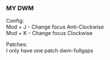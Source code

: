 ### MY DWM

Config:  
Mod + J - Change focus Anti-Clockwise  
Mod + K - Change focus Clockwise  

Patches:  
I only have one patch dwm-fullgaps
